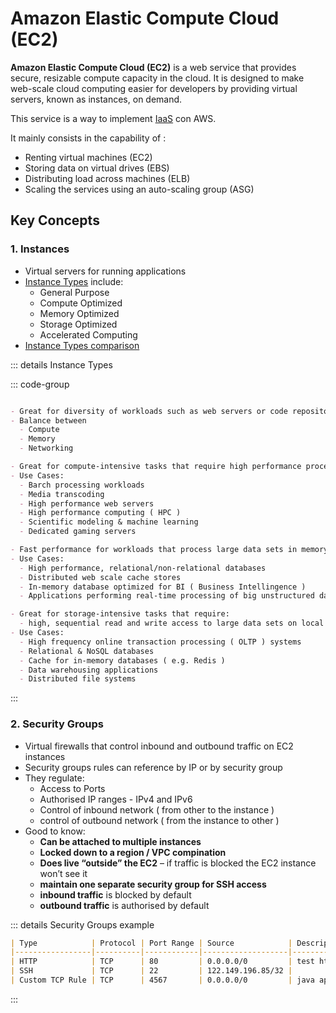 # Amazon Elastic Compute Cloud (EC2)

**Amazon Elastic Compute Cloud (EC2)** is a web service that provides secure, resizable compute capacity in the cloud. It is designed to make web-scale cloud computing easier for developers by providing virtual servers, known as instances, on demand.

This service is a way to implement [IaaS](/docs/cloud/services/index.md) con AWS.

It mainly consists in the capability of :
- Renting virtual machines (EC2)
- Storing data on virtual drives (EBS)
- Distributing load across machines (ELB)
- Scaling the services using an auto-scaling group (ASG)

## Key Concepts

### 1. Instances

- Virtual servers for running applications
- [Instance Types](https://aws.amazon.com/ec2/instance-types/) include:
  - General Purpose
  - Compute Optimized
  - Memory Optimized
  - Storage Optimized
  - Accelerated Computing
- [Instance Types comparison](https://instances.vantage.sh/)
  
::: details Instance Types

::: code-group
``` md [Naming Convention]
```

``` md [General Purpose]
- Great for diversity of workloads such as web servers or code repositories
- Balance between
  - Compute
  - Memory
  - Networking
```

``` md [Compute Purpose]
- Great for compute-intensive tasks that require high performance processors
- Use Cases:
  - Barch processing workloads
  - Media transcoding
  - High performance web servers
  - High performance computing ( HPC )
  - Scientific modeling & machine learning
  - Dedicated gaming servers
```

``` md [Memory Optimized]
- Fast performance for workloads that process large data sets in memory
- Use Cases:
  - High performance, relational/non-relational databases
  - Distributed web scale cache stores
  - In-memory database optimized for BI ( Business Intellingence )
  - Applications performing real-time processing of big unstructured data
```

``` md [Storange Optimized]
- Great for storage-intensive tasks that require:
  - high, sequential read and write access to large data sets on local storage
- Use Cases:
  - High frequency online transaction processing ( OLTP ) systems
  - Relational & NoSQL databases
  - Cache for in-memory databases ( e.g. Redis )
  - Data warehousing applications
  - Distributed file systems
```
:::

### 2. Security Groups

- Virtual firewalls that control inbound and outbound traffic on EC2 instances
- Security groups rules can reference by IP or by security group
- They regulate:
  - Access to Ports
  - Authorised IP ranges - IPv4 and IPv6
  - Control of inbound network ( from other to the instance )
  - control of outbound network ( from the instance to other )
- Good to know:
  - **Can be attached to multiple instances**
  - **Locked down to a region / VPC compination**
  - **Does live “outside” the EC2** – if traffic is blocked the EC2 instance won’t see it
  - **maintain one separate security group for SSH access**
  - **inbound traffic** is blocked by default
  - **outbound traffic** is authorised by default

::: details Security Groups example
``` md
| Type            | Protocol | Port Range | Source            | Description    |
|-----------------|----------|------------|-------------------|----------------|
| HTTP            | TCP      | 80         | 0.0.0.0/0         | test http page |
| SSH             | TCP      | 22         | 122.149.196.85/32 |                |
| Custom TCP Rule | TCP      | 4567       | 0.0.0.0/0         | java app       |
```
:::
